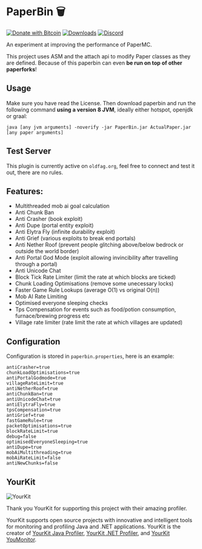 # PaperBin 🗑️
[![Donate with Bitcoin](https://en.cryptobadges.io/badge/small/12fApkUEecKA8UP6PAiNrGP1d2mvr1XXk9)](https://en.cryptobadges.io/donate/12fApkUEecKA8UP6PAiNrGP1d2mvr1XXk9)
[![Downloads](https://img.shields.io/github/downloads/cookiedragon234/paperbin/total?logo=github&logoColor=white)](https://github.com/cookiedragon234/PaperBin/releases/latest)
[![Discord](https://img.shields.io/discord/658373639137132595?logo=discord&logoColor=white)](https://discord.gg/9wA2G8E)

An experiment at improving the performance of PaperMC. 

This project uses ASM and the attach api to modify Paper classes as they are defined.
Because of this paperbin can even **be run on top of other paperforks**!

## Usage
Make sure you have read the License.
Then download paperbin and run the following command **using a version 8 JVM**, ideally either hotspot, openjdk or graal:
```
java [any jvm arguments] -noverify -jar PaperBin.jar ActualPaper.jar [any paper arguments]
```

## Test Server
This plugin is currently active on `oldfag.org`, feel free to connect and test it out, there are no rules.

## Features:
- Multithreaded mob ai goal calculation
- Anti Chunk Ban
- Anti Crasher (book exploit)
- Anti Dupe (portal entity exploit)
- Anti Elytra Fly (infinite durability exploit)
- Anti Grief (various exploits to break end portals)
- Anti Nether Roof (prevent people glitching above/below bedrock or outside the world border)
- Anti Portal God Mode (exploit allowing invincibility after travelling through a portal)
- Anti Unicode Chat
- Block Tick Rate Limiter (limit the rate at which blocks are ticked)
- Chunk Loading Optimisations (remove some unecessary locks)
- Faster Game Rule Lookups (average O(1) vs original O(n))
- Mob AI Rate Limiting
- Optimised everyone sleeping checks
- Tps Compensation for events such as food/potion consumption, furnace/brewing progress etc
- Village rate limiter (rate limit the rate at which villages are updated)

## Configuration
Configuration is stored in `paperbin.properties`, here is an example:
```properties
antiCrasher=true
chunkLoadOptimisations=true
antiPortalGodmode=true
villageRateLimit=true
antiNetherRoof=true
antiChunkBan=true
antiUnicodeChat=true
antiElytraFly=true
tpsCompensation=true
antiGrief=true
fastGameRule=true
packetOptimisations=true
blockRateLimit=true
debug=false
optimisedEveryoneSleeping=true
antiDupe=true
mobAiMultithreading=true
mobAiRateLimit=false
antiNewChunks=false
```


## YourKit
![YourKit](https://www.yourkit.com/images/yklogo.png)

Thank you YourKit for supporting this project with their amazing profiler.

YourKit supports open source projects with innovative and intelligent tools 
for monitoring and profiling Java and .NET applications.
YourKit is the creator of [YourKit Java Profiler](https://www.yourkit.com/java/profiler/),
[YourKit .NET Profiler](https://www.yourkit.com/.net/profiler/),
and [YourKit YouMonitor](https://www.yourkit.com/youmonitor/).
